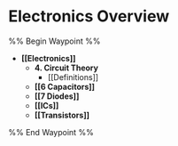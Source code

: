 # Electronics Overview

%% Begin Waypoint %%
- **[[Electronics]]**
	- **4. Circuit Theory**
		- [[Definitions]]
	- **[[6 Capacitors]]**
	- **[[7 Diodes]]**
	- **[[ICs]]**
	- **[[Transistors]]**

%% End Waypoint %%

